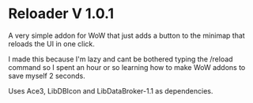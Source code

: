# Reloader V 1.0.1

A very simple addon for WoW that just adds a button to the minimap that reloads the UI in one click. 

I made this because I'm lazy and cant be bothered typing the /reload command so I spent an hour or so learning how to make WoW addons to save myself 2 seconds.

Uses Ace3, LibDBIcon and LibDataBroker-1.1 as dependencies.